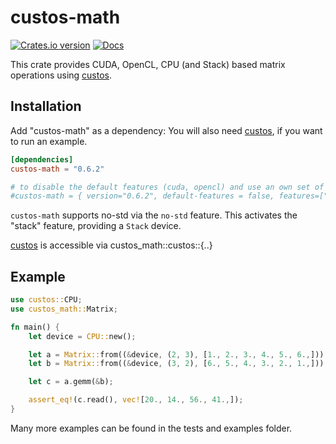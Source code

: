 # custos-math

[![Crates.io version](https://img.shields.io/crates/v/custos-math.svg)](https://crates.io/crates/custos-math)
[![Docs](https://docs.rs/custos-math/badge.svg?version=0.6.2)](https://docs.rs/custos-math/0.6.2/custos-math/)

This crate provides CUDA, OpenCL, CPU (and Stack) based matrix operations using [custos].

[custos]: https://github.com/elftausend/custos

## Installation

Add "custos-math" as a dependency:
You will also need [custos], if you want to run an example.
```toml
[dependencies]
custos-math = "0.6.2"

# to disable the default features (cuda, opencl) and use an own set of features:
#custos-math = { version="0.6.2", default-features = false, features=["opencl"]}
```

`custos-math` supports no-std via the `no-std` feature. This activates the "stack" feature, providing a `Stack` device.

[custos] is accessible via custos_math::custos::{..}

## Example

```rust
use custos::CPU;
use custos_math::Matrix;

fn main() {
    let device = CPU::new();

    let a = Matrix::from((&device, (2, 3), [1., 2., 3., 4., 5., 6.,]));
    let b = Matrix::from((&device, (3, 2), [6., 5., 4., 3., 2., 1.,]));

    let c = a.gemm(&b);

    assert_eq!(c.read(), vec![20., 14., 56., 41.,]);
}
```

Many more examples can be found in the tests and examples folder.